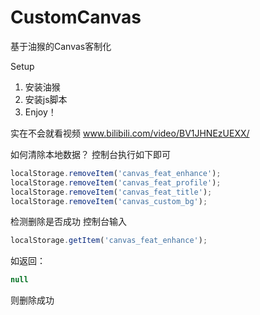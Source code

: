 # CustomCanvas
基于油猴的Canvas客制化

Setup
1. 安装油猴
2. 安装js脚本
3. Enjoy！

实在不会就看视频
www.bilibili.com/video/BV1JHNEzUEXX/




如何清除本地数据？
控制台执行如下即可
```js
localStorage.removeItem('canvas_feat_enhance');
localStorage.removeItem('canvas_feat_profile');
localStorage.removeItem('canvas_feat_title');
localStorage.removeItem('canvas_custom_bg');
```

检测删除是否成功 控制台输入
```js
localStorage.getItem('canvas_feat_enhance');
```

如返回：
```js
null
```
则删除成功
